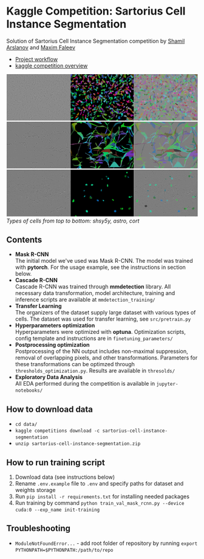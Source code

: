 # Kaggle Competition: Sartorius Cell Instance Segmentation

Solution of Sartorius Cell Instance Segmentation competition by 
[Shamil Arslanov](https://github.com/homomorfism) and 
[Maxim Faleev](https://github.com/implausibleDeniability)

- [Project workflow](https://shamil-arslanov.notion.site/Cell-Instance-Segmentation-f5a291c7ffc34559927d2dedb8405c14)
- [kaggle competition overview](https://www.kaggle.com/c/sartorius-cell-instance-segmentation/)

![train-data-visualisation](figures/aff8fb4fc364-shsy5y.png)
![train-data-visualisation](figures/45a1f06614f0-astro.png)
![train-data-visualisation](figures/508d39dcc9ef-cort.png)
*Types of cells from top to bottom: shsy5y, astro, cort*

## Contents
- **Mask R-CNN**  
    The initial model we've used was Mask R-CNN. 
    The model was trained with **pytorch**.
    For the usage example, see the instructions in section below.
- **Cascade R-CNN**  
    Cascade R-CNN was trained through **mmdetection** library.
    All necessary data transformation, model architecture, training and inference
    scripts are available at `mmdetection_training/`
- **Transfer Learning**  
    The organizers of the dataset supply large dataset with various types of cells. 
    The dataset was used for transfer learning, see `src/pretrain.py`
- **Hyperparameters optimization**  
    Hyperparameters were optimized with **optuna**. 
    Optimization scripts, config template and instructions are in `finetuning_parameters/`
- **Postprocessing optimization**  
    Postprocessing of the NN output includes non-maximal suppression, removal of overlapping pixels, 
    and other transformations. Parameters for these transformations can be optimzed through 
    `thresholds_optimization.py`. Results are available in `thresolds/`
- **Exploratory Data Analysis**  
    All EDA performed during the competition is available in `jupyter-notebooks/`
    
## How to download data

- `cd data/`
- `kaggle competitions download -c sartorius-cell-instance-segmentation`
- `unzip sartorius-cell-instance-segmentation.zip`

## How to run training script

1. Download data (see instructions below)
2. Rename `.env.example` file to `.env` and specify paths for dataset and weights storage
3. Run `pip install -r requirements.txt` for installing needed packages
4. Run training by command `python train_val_mask_rcnn.py --device cuda:0 --exp_name init-training`

## Troubleshooting

- `ModuleNotFoundError...` - add root folder of repository by running `export PYTHONPATH=$PYTHONPATH:/path/to/repo`

